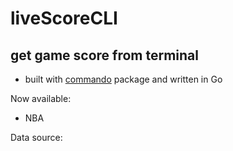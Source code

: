 # liveScoreCLI
## get game score from terminal

- built with [commando](https://github.com/thatisuday/commando) package and written in Go

Now available:
- NBA


Data source:
